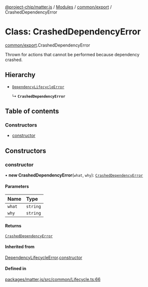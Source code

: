 [@project-chip/matter.js](../README.md) / [Modules](../modules.md) / [common/export](../modules/common_export.md) / CrashedDependencyError

# Class: CrashedDependencyError

[common/export](../modules/common_export.md).CrashedDependencyError

Thrown for actions that cannot be performed because dependency crashed.

## Hierarchy

- [`DependencyLifecycleError`](common_export.DependencyLifecycleError.md)

  ↳ **`CrashedDependencyError`**

## Table of contents

### Constructors

- [constructor](common_export.CrashedDependencyError.md#constructor)

## Constructors

### constructor

• **new CrashedDependencyError**(`what`, `why`): [`CrashedDependencyError`](common_export.CrashedDependencyError.md)

#### Parameters

| Name | Type |
| :------ | :------ |
| `what` | `string` |
| `why` | `string` |

#### Returns

[`CrashedDependencyError`](common_export.CrashedDependencyError.md)

#### Inherited from

[DependencyLifecycleError](common_export.DependencyLifecycleError.md).[constructor](common_export.DependencyLifecycleError.md#constructor)

#### Defined in

[packages/matter.js/src/common/Lifecycle.ts:66](https://github.com/project-chip/matter.js/blob/2d9f2165d2672864fda3496a6d0d5f93597f82c6/packages/matter.js/src/common/Lifecycle.ts#L66)
